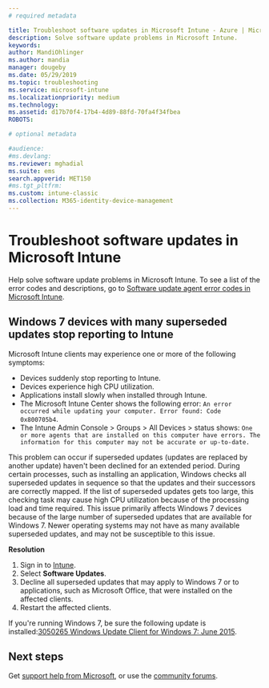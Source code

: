 ```yaml
---
# required metadata

title: Troubleshoot software updates in Microsoft Intune - Azure | Microsoft Docs
description: Solve software update problems in Microsoft Intune.
keywords:
author: MandiOhlinger
ms.author: mandia
manager: dougeby
ms.date: 05/29/2019
ms.topic: troubleshooting
ms.service: microsoft-intune
ms.localizationpriority: medium
ms.technology:
ms.assetid: d17b70f4-17b4-4d89-88fd-70fa4f34fbea
ROBOTS: 

# optional metadata

#audience:
#ms.devlang:
ms.reviewer: mghadial
ms.suite: ems
search.appverid: MET150
#ms.tgt_pltfrm:
ms.custom: intune-classic
ms.collection: M365-identity-device-management
---
```


# Troubleshoot software updates in Microsoft Intune

Help solve software update problems in Microsoft Intune. To see a list of the error codes and descriptions, go to [Software update agent error codes in Microsoft Intune](software-update-agent-error-codes.md).

## Windows 7 devices with many superseded updates stop reporting to Intune

Microsoft Intune clients may experience one or more of the following symptoms:

- Devices suddenly stop reporting to Intune.  
- Devices experience high CPU utilization.
- Applications install slowly when installed through Intune.
- The Microsoft Intune Center shows the following error: `An error occurred while updating your computer. Error found: Code 0x800705b4`.
- The Intune Admin Console > Groups > All Devices > status shows: `One or more agents that are installed on this computer have errors. The information for this computer may not be accurate or up-to-date.`

This problem can occur if superseded updates (updates are replaced by another update) haven't been declined for an extended period. During certain processes, such as installing an application, Windows checks all superseded updates in sequence so that the updates and their successors are correctly mapped. If the list of superseded updates gets too large, this checking task may cause high CPU utilization because of the processing load and time required. This issue primarily affects Windows 7 devices because of the large number of superseded updates that are available for Windows 7. Newer operating systems may not have as many available superseded updates, and may not be susceptible to this issue.

**Resolution**

1. Sign in to [Intune](https://go.microsoft.com/fwlink/?linkid=2090973).
2. Select **Software Updates**.
3. Decline all superseded updates that may apply to Windows 7 or to applications, such as Microsoft Office, that were installed on the affected clients.
4. Restart the affected clients.

If you're running Windows 7, be sure the following update is installed:[3050265 Windows Update Client for Windows 7: June 2015](https://support.microsoft.com/kb/3050265).

## Next steps

Get [support help from Microsoft](get-support.md), or use the [community forums](https://social.technet.microsoft.com/Forums/en-US/home?category=microsoftintune).
